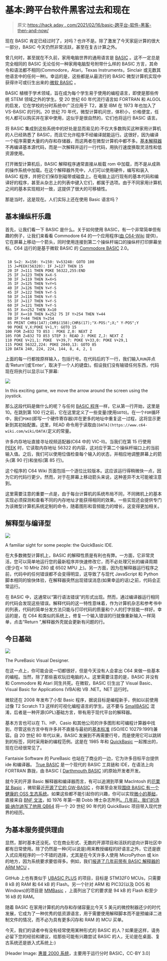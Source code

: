 # 基本:跨平台软件黑客过去和现在

> 原文:[https://hack aday . com/2021/02/16/basic-跨平台-软件-黑客-then-and-now/](https://hackaday.com/2021/02/16/basic-cross-platform-software-hacking-then-and-now/)

现在 BASIC 肯定已经过时了，对吗？也许不是。除了激发了今天家庭计算的很大一部分，BASIC 今天仍然非常活跃，甚至在复古计算之外。

曾几何时，甚至就在不久前，家用电脑世界的通用语言是 [BASIC](https://en.wikipedia.org/wiki/BASIC) 。这不一定总是完全相同的 BASIC 无论任何一种家用电脑型号附带什么样的 BASIC 方言，其命令和语法都不相同(Commodore，Atari，Texas Instruments，Sinclair 或无数其他语言中的任何一种)。幸运的是，这些都是从最流行的 BASIC 微型计算机实现中获得许可或衍生出来的:[微软 BASIC](https://en.wikipedia.org/wiki/Microsoft_BASIC) 。

BASIC 植根于学术领域，旨在成为每个学生易于使用的编程语言，即使是那些传统 STEM 领域之外的学生。受 20 世纪 60 年代流行语言如 FORTRAN 和 ALGOL 的启发，它在学校的分时系统中广泛应用于 T2，甚至 IBM 在 1973 年也加入了 VS-BASIC 的行列。20 世纪 70 年代，微型计算机问世，体积小，价格便宜，任何人都可以购买并在家中使用，这似乎是很自然的，它们也将运行 BASIC 语言。

将 BASIC 集成到这些系统中的好处是显而易见的:不仅大多数购买这种家用计算机的人已经熟悉了 BASIC，而且它允许程序不经编译就能运行。这很好，因为编译一个程序需要大量的内存和存储器，而这两者在微型计算机中都不多。[基本解释器](https://en.wikipedia.org/wiki/BASIC_interpreter)不再编译基本源代码，而是一次解释并运行一行代码，用执行速度换取灵活性和低资源使用。

打开微型计算机后，BASIC 解释程序通常直接从板载 rom 中加载，而不是从成熟的操作系统中加载。在这个解释器外壳中，人们可以使用硬件，编写和装入 BASIC 程序，并把它们保存到磁带或磁盘上。在电脑上运行现有的基本代码和编译好的程序，甚至从杂志上的列表中键入它们，都属于选项。由于不同家用计算机之间的基本实现相对一致，这提供了很大的可移植性。

那是当时，这是现在。人们实际上还在使用 Basic 语言吗？

## 基本操纵杆乐趣

首先，让我们看一下 BASIC 是什么。关于如何使用 BASIC，有一个非常简单但有趣的例子，让我们来看看 Commodore 64 的一个应用程序([由 C64-Wiki](https://www.c64-wiki.com/wiki/Joystick) 提供)，它在屏幕上移动一个箭头，同时使用连接到第二个操纵杆端口的操纵杆打印屏幕坐标。C64 运行的是基于微软 BASIC 的 [Commodore BASIC](https://en.wikipedia.org/wiki/Commodore_BASIC) 2.0。

```

 10 S=2: X=150: Y=150: V=53248: GOTO 100
 15 J=PEEK(56320): IF J=127 THEN 15
 20 IF J=111 THEN POKE 56322,255:END
 25 IF J=123 THEN X=X-S
 30 IF J=119 THEN X=X+S
 35 IF J=125 THEN Y=Y+S
 40 IF J=126 THEN Y=Y-S
 45 IF J=122 THEN Y=Y-S
 50 IF J=118 THEN Y=Y-S
 55 IF J=117 THEN Y=Y-S
 60 IF J=121 THEN Y=Y-S
 65 IF X=>252 THEN X=10
 70 IF X=<10 THEN X=252 75 IF Y>254 THEN Y=44
 80 IF Y<44 THEN Y=254
 85 PRINT CHR$(147);CHR$(158);CHR$(17);"X-POS:";X;" Y-POS";Y
 90 POKE V,X:POKE V+1,Y: GOTO 15
100 FOR Z=832 TO 853 : POKE Z,0: NEXT Z
105 FOR Z=832 TO 853 STEP 3: READ J: POKE Z,J: NEXT Z
110 POKE V+21,1: POKE  V+39,7: POKE V+33,0: POKE V+29,1
115 POKE 56322,224: POKE 2040,13: GOTO 85
120 DATA 240, 224, 224, 144, 8, 4, 2, 1

```

上面的每一行都按原样输入，包括行号。在代码后的下一行，我们输入`RUN`并点击‘Return’(或‘Enter’，取决于一个人的键盘)。假设我们没有输错任何东西，代码现在将执行以显示以下屏幕:

[![](../Images/b6e9e99c9b501f7f790b1e1b1e410ea0.png)](https://hackaday.com/wp-content/uploads/2021/01/joystick_arrow_example_c64.jpg)

In this exciting game, we move the arrow around the screen using the joystick.

那么这段代码是做什么的呢？与任何 [BASIC 程序](https://www.c64-wiki.com/wiki/BASIC)一样，它从第一行开始，这里是 10。在跳到第 100 行之前，它在这里定义了一些变量(使用`GOTO`)。在一个`FOR`循环中，我们`POKE`(即写一个硬件寄存器)并在更多的地址中重复这一过程，这将显示更新到其初始配置。这里，READ 命令用于读取由`[DATA](https://www.c64-wiki.com/wiki/DATA)`定义的常量。

许多内存地址直接寻址视频适配器(C64 中的 VIC-II)。当我们在第 15 行使用 [PEEK](https://www.c64-wiki.com/wiki/PEEK) 时，它读取内存地址 56322 的内容，这对应于第二个操纵杆端口上的当前输入值。之后，我们可以使用位值检查每个输入的状态，并相应地调整屏幕上的箭头(第 90 行)和坐标(第 85 行)。

这个程序的 C64 Wiki 页面包括一个逐位比较版本。这应该运行得稍微快一点，因为它的代码行更少。然而，对于在屏幕上移动箭头来说，这种差异不太可能被注意到。

这里需要注意的重要一点是，由于每台计算机的系统布局不同，不同微机上的基本实现必须探测和查看不同的内存地址才能获得相同的效果。一些实现还会提供专门为该微型计算机系统定制的命令，随着图形和音频能力的增长，这变得更加相关。

## 解释型与编译型

[![](../Images/b3a13ff2dcbb584da14e70131ae65e57.png)](https://hackaday.com/wp-content/uploads/2021/02/QuickBasic_Opening_Screen.png)

A familiar sight for some people: the QuickBasic IDE.

在大多数微型计算机上，BASIC 的解释性质是有利也有弊。一方面，它非常灵活，您可以简单地运行您的最新程序并快速修改它，而不必处理冗长的编译周期(至少在< 10 MHz Z80 或 6502 MPU 上)。另一方面，因为在解释器运行程序之前，代码中的任何错误都不会变得明显，这导致了与现代 JavaScript 和 Python 脚本相同的愉快体验，在解释器突然出现错误消息(如果幸运的话)之前，代码会正常运行。

在 BASIC 中，这通常以“第<line>行语法错误”的形式出现。然而，通过编译器运行相同的代码会发现这些错误。解释代码的这一特性意味着，作为计算机杂志和参考书中的列表，代码的简单分发方法只能与打印代码的质量和个人的打字技能一样好。幸运的是，在 C64 和类似的系统上，修复一个输入错误的行就像重新输入一样简单，点击“Return ”,解释器外壳就会更新有问题的行。</line>

## 今日基础

[![](../Images/12d2b0a8a070266241a92f2d0772271a.png)](https://hackaday.com/wp-content/uploads/2021/02/PureBasic_VD.png)

The PureBasic Visual Designer.

在这一点上，你可能会说一切都很好，但是今天没有人会拿出 C64 来做一些基本的编程。当然，除了那些喜欢玩旧电脑的人。这里需要注意的是，BASIC 并没有和 Commodore 和 Atari 同生共死。在微软，BASIC 衍生出了 Visual Basic、Visual Basic for Applications (VBA)和 VB .NET。NET 运行时。

微软还在 2008 年发布了小型 Basic 程序，据说目标是编程新手，例如以前使用过像 T2 Scratch T3 这样的可视化编程语言的学生。这不要与 [SmallBASIC](https://en.wikipedia.org/wiki/SmallBASIC) 混淆，后者是一种开源(GPL)基础方言，带有用于现代平台的解释器。

基本方言也可以在 Ti、HP、Casio 和其他公司的许多图形和可编程计算器中找到，尽管这些方言中有许多并不直接与最初的[基本标准](https://www.iso.org/standard/18321.html) (ISO/IEC 10279:1991)兼容。自 20 世纪 80 年代以来，BASIC 发展到不再需要行号，而是使用它可以跳转到的标签，同时采用新的编程范例。这是在 1985 年和 [QuickBasic](https://en.wikipedia.org/wiki/QuickBASIC) 一起推出的，现在已经很常见了。

Fantaisie Software 的 PureBasic 也站在了商业的一边，它为许多目标平台提供 ide 和编译器。 [True BASIC](https://en.wikipedia.org/wiki/True_BASIC) 是一个现代的 BASIC 工具链和 IDE，在语法上向 FORTRAN 靠拢，由 BASIC ( [Darthmouth BASIC](https://en.wikipedia.org/wiki/Dartmouth_BASIC) )的原始开发者开发。

就今天的开源 Basic 解释器和编译器而言，有可以追溯到苹果 MacIntosh 的[花栗鼠 Basic](https://en.wikipedia.org/wiki/Chipmunk_Basic) ，微软最近[开源了它的 GW-BASIC](https://devblogs.microsoft.com/commandline/microsoft-open-sources-gw-basic/) ，你甚至会发现[围绕 BASIC 有一个健康的 OSS 生态系统](https://www.ossblog.org/roundup-best-free-open-source-basic-tools/)。如果这些都不能引起你的兴趣，你可以实现[微小的基础](https://en.wikipedia.org/wiki/Tiny_BASIC)，直接来自 [BNF 文法](https://en.wikipedia.org/wiki/Backus-Naur_form)，如 1976 年第一期 Dobb 博士杂志所列[。几年前，我们的汤姆·纳尔迪](https://archive.org/details/dr_dobbs_journal_vol_01/page/n9/mode/2up)[写了他用 QB64](https://hackaday.com/2018/02/22/quickbasic-lives-on-with-qb64/) 将一个 20 世纪 90 年代的 QuickBasic 项目带入现代世界的经历。

## 为基本服务提供理由

显然，那时基本还没死。它在商业形式、无数的开源项目和活跃的逆向计算社区中都有日常使用。除了仍然是一种(可以说是)用来教授编程的好语言之外，它还是嵌入式应用程序的一个不错的选择，尤其是在今天许多人使用 MicroPython 或 kin 的地方，因为系统要求要低得多。例如，我们[报道了几年前带有 BASIC 解释器的 ARM MCU](https://hackaday.com/2012/09/20/programming-an-arm-with-basic/) 。

GitHub 上也有类似于 [UBASIC PLUS](https://github.com/mkostrun/UBASIC-PLUS) 的项目，目标是 STM32F0 MCUs，只需要 8 kB 的 RAM 和 64 kB 的 Flash。另一个针对 ARM 和 PIC32(以及 DOS 和 Windows)的项目是 [MMBasic](https://mmbasic.com/) ，上面列出了它的要求是 94 kB 的 Flash 和至少 16 kB 的 RAM。

随着 BASIC 在家用计算机的内存和存储容量比今天 5 美元的微控制器还少的时代发展，它成为了一种优秀的低资源语言，用于需要使用解释脚本而不是预编译二进制文件的情况，而不必为具有更多闪存和 RAM 的 MCU 买单。

今天，我们的读者中有没有经常使用某种形式的 BASIC 的人？如果是这样，请务必留下您的经验和建议，给那些可能有兴趣尝试 BASIC 的人，无论是在桌面、复古系统还是嵌入式系统上:)

[Header Image: [惠普 2000 系统](https://commons.wikimedia.org/wiki/File:ESO_Hewlett_Packard_2116_minicomputer.jpg)，主要用于运行分时 BASIC，CC-BY 3.0]